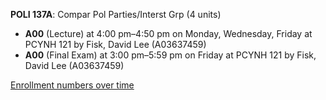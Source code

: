 **POLI 137A**: Compar Pol Parties/Interst Grp (4 units)

- **A00** (Lecture) at 4:00 pm–4:50 pm on Monday, Wednesday, Friday at PCYNH 121 by Fisk, David Lee (A03637459)
- **A00** (Final Exam) at 3:00 pm–5:59 pm on Friday at PCYNH 121 by Fisk, David Lee (A03637459)

[Enrollment numbers over time](./POLI137A.tsv)
